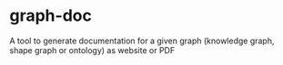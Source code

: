 # graph-doc
A tool to generate documentation for a given graph (knowledge graph, shape graph or ontology) as website or PDF
